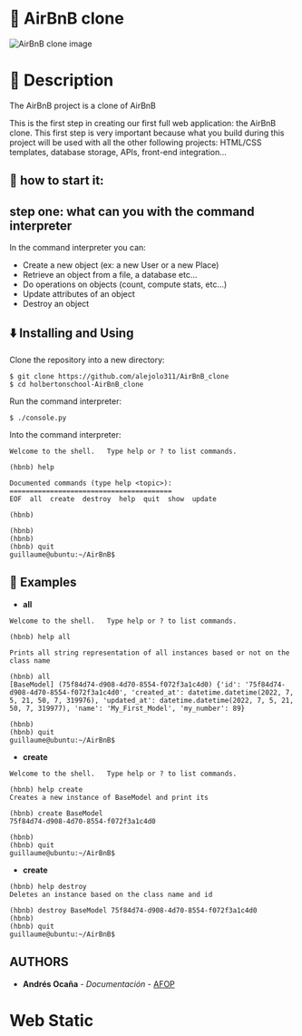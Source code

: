 # :scroll: AirBnB clone

![AirBnB clone image](https://holbertonintranet.s3.amazonaws.com/uploads/medias/2018/6/65f4a1dd9c51265f49d0.png?X-Amz-Algorithm=AWS4-HMAC-SHA256&X-Amz-Credential=AKIARDDGGGOU5BHMTQX4%2F20220705%2Fus-east-1%2Fs3%2Faws4_request&X-Amz-Date=20220705T224254Z&X-Amz-Expires=86400&X-Amz-SignedHeaders=host&X-Amz-Signature=7c4796d1496cfb8f767261f285ff02f6ef78cf6d1b5faf4f5c008d1337b4a889)

# :running: Description

The AirBnB project is a clone of AirBnB

This is the first step in creating our first full web application: the AirBnB clone. This first step is very important because what you build during this project will be used with all the other following projects: HTML/CSS templates, database storage, APIs, front-end integration...

## :running: how to start it: 

## step one: what can you with the command interpreter

In the command interpreter you can:
* Create a new object (ex: a new User or a new Place)
* Retrieve an object from a file, a database etc…
* Do operations on objects (count, compute stats, etc…)
* Update attributes of an object
* Destroy an object

## :arrow_down: Installing and Using

Clone the repository into a new directory:

```
$ git clone https://github.com/alejolo311/AirBnB_clone
$ cd holbertonschool-AirBnB_clone
```

Run the command interpreter:

```
$ ./console.py
```

Into the command interpreter:

```
Welcome to the shell.   Type help or ? to list commands.

(hbnb) help

Documented commands (type help <topic>):
========================================
EOF  all  create  destroy  help  quit  show  update

(hbnb)

(hbnb) 
(hbnb) 
(hbnb) quit
guillaume@ubuntu:~/AirBnB$ 
```
## :wrench: Examples

* **all**
```
Welcome to the shell.   Type help or ? to list commands.

(hbnb) help all

Prints all string representation of all instances based or not on the class name

(hbnb) all
[BaseModel] (75f84d74-d908-4d70-8554-f072f3a1c4d0) {'id': '75f84d74-d908-4d70-8554-f072f3a1c4d0', 'created_at': datetime.datetime(2022, 7, 5, 21, 50, 7, 319976), 'updated_at': datetime.datetime(2022, 7, 5, 21, 50, 7, 319977), 'name': 'My_First_Model', 'my_number': 89}

(hbnb) 
(hbnb) quit
guillaume@ubuntu:~/AirBnB$ 
```

* **create**
```
Welcome to the shell.   Type help or ? to list commands.

(hbnb) help create
Creates a new instance of BaseModel and print its

(hbnb) create BaseModel
75f84d74-d908-4d70-8554-f072f3a1c4d0

(hbnb) 
(hbnb) quit
guillaume@ubuntu:~/AirBnB$ 
```

* **create**
```
(hbnb) help destroy
Deletes an instance based on the class name and id

(hbnb) destroy BaseModel 75f84d74-d908-4d70-8554-f072f3a1c4d0
(hbnb) 
(hbnb) quit
guillaume@ubuntu:~/AirBnB$ 
```

## AUTHORS
* **Andrés Ocaña** - *Documentación* - [AFOP](https://github.com/afop)  
# Web Static
